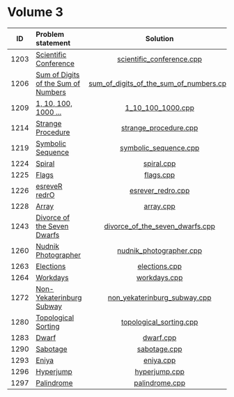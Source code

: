 # Volume 3

|  ID  |            Problem statement            |                  Solution                   |
|:----:|:----------------------------------------|:-------------------------------------------:|
| 1203 | [Scientific Conference][]               | [scientific_conference.cpp][]               |
| 1206 | [Sum of Digits of the Sum of Numbers][] | [sum_of_digits_of_the_sum_of_numbers.cpp][] |
| 1209 | [1, 10, 100, 1000 ...][]                | [1_10_100_1000.cpp][]                       |
| 1214 | [Strange Procedure][]                   | [strange_procedure.cpp][]                   |
| 1219 | [Symbolic Sequence][]                   | [symbolic_sequence.cpp][]                   |
| 1224 | [Spiral][]                              | [spiral.cpp][]                              |
| 1225 | [Flags][]                               | [flags.cpp][]                               |
| 1226 | [esreveR redrO][]                       | [esrever_redro.cpp][]                       |
| 1228 | [Array][]                               | [array.cpp][]                               |
| 1243 | [Divorce of the Seven Dwarfs][]         | [divorce_of_the_seven_dwarfs.cpp][]         |
| 1260 | [Nudnik Photographer][]                 | [nudnik_photographer.cpp][]                 |
| 1263 | [Elections][]                           | [elections.cpp][]                           |
| 1264 | [Workdays][]                            | [workdays.cpp][]                            |
| 1272 | [Non-Yekaterinburg Subway][]            | [non_yekaterinburg_subway.cpp][]            |
| 1280 | [Topological Sorting][]                 | [topological_sorting.cpp][]                 |
| 1283 | [Dwarf][]                               | [dwarf.cpp][]                               |
| 1290 | [Sabotage][]                            | [sabotage.cpp][]                            |
| 1293 | [Eniya][]                               | [eniya.cpp][]                               |
| 1296 | [Hyperjump][]                           | [hyperjump.cpp][]                           |
| 1297 | [Palindrome][]                          | [palindrome.cpp][]                          |

[Scientific Conference]:               http://acm.timus.ru/problem.aspx?space=1&num=1203
[Sum of Digits of the Sum of Numbers]: http://acm.timus.ru/problem.aspx?space=1&num=1206
[1, 10, 100, 1000 ...]:                http://acm.timus.ru/problem.aspx?space=1&num=1209
[Strange Procedure]:                   http://acm.timus.ru/problem.aspx?space=1&num=1214
[Symbolic Sequence]:                   http://acm.timus.ru/problem.aspx?space=1&num=1219
[Spiral]:                              http://acm.timus.ru/problem.aspx?space=1&num=1224
[Flags]:                               http://acm.timus.ru/problem.aspx?space=1&num=1225
[esreveR redrO]:                       http://acm.timus.ru/problem.aspx?space=1&num=1226
[Array]:                               http://acm.timus.ru/problem.aspx?space=1&num=1228
[Divorce of the Seven Dwarfs]:         http://acm.timus.ru/problem.aspx?space=1&num=1243
[Nudnik Photographer]:                 http://acm.timus.ru/problem.aspx?space=1&num=1260
[Elections]:                           http://acm.timus.ru/problem.aspx?space=1&num=1263
[Workdays]:                            http://acm.timus.ru/problem.aspx?space=1&num=1264
[Non-Yekaterinburg Subway]:            http://acm.timus.ru/problem.aspx?space=1&num=1272
[Topological Sorting]:                 http://acm.timus.ru/problem.aspx?num=1280
[Dwarf]:                               http://acm.timus.ru/problem.aspx?space=1&num=1283
[Sabotage]:                            http://acm.timus.ru/problem.aspx?space=1&num=1290
[Eniya]:                               http://acm.timus.ru/problem.aspx?space=1&num=1293
[Hyperjump]:                           http://acm.timus.ru/problem.aspx?space=1&num=1296
[Palindrome]:                          http://acm.timus.ru/problem.aspx?space=1&num=1297

[scientific_conference.cpp]:               scientific_conference.cpp
[sum_of_digits_of_the_sum_of_numbers.cpp]: sum_of_digits_of_the_sum_of_numbers.cpp
[1_10_100_1000.cpp]:                       1_10_100_1000.cpp
[strange_procedure.cpp]:                   strange_procedure.cpp
[symbolic_sequence.cpp]:                   symbolic_sequence.cpp
[spiral.cpp]:                              spiral.cpp
[flags.cpp]:                               flags.cpp
[esrever_redro.cpp]:                       esrever_redro.cpp
[array.cpp]:                               array.cpp
[divorce_of_the_seven_dwarfs.cpp]:         divorce_of_the_seven_dwarfs.cpp
[nudnik_photographer.cpp]:                 nudnik_photographer.cpp
[elections.cpp]:                           elections.cpp
[workdays.cpp]:                            workdays.cpp
[non_yekaterinburg_subway.cpp]:            non_yekaterinburg_subway.cpp
[topological_sorting.cpp]:                 topological_sorting.cpp
[dwarf.cpp]:                               dwarf.cpp
[sabotage.cpp]:                            sabotage.cpp
[eniya.cpp]:                               eniya.cpp
[hyperjump.cpp]:                           hyperjump.cpp
[palindrome.cpp]:                          palindrome.cpp
